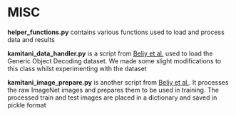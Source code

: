 # MISC

**helper_functions.py** contains various functions used to load and process data
and results

**kamitani_data_handler.py** is a script from [Beliy et al.](https://github.com/WeizmannVision/ssfmri2im)
used to load the Generic Object Decoding dataset. We made some slight modifications
to this class whilst experimenting with the dataset

**kamitani_image_prepare.py** is another script from [Beliy et al.](https://github.com/WeizmannVision/ssfmri2im).
It processes the raw ImageNet images and prepares them to be used in training.
The processed train and test images are placed in a dictionary and saved in pickle
format